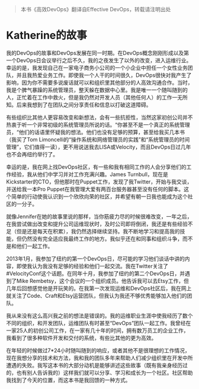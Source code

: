 > 本书《高效DevOps》翻译自Effective DevOps，转载请注明出处

# Katherine的故事

我的DevOps的故事和DevOps发展在同一时期。在DevOps概念刚刚形成以及第一个DevOps日会议举行之后不久，我的之夜发生了以外的改变，进入运维行业。幸运的是，我发现自己在一家电子商务小公司的一个小企业中担任一个女性业务团队，并且我热爱业务工作。即使我一个人干的时间很久，DevOps很快对我产生了影响，因为你不需要多说废话就可以和组织里其他部分的人高效沟通合作。当时，我是个脾气暴躁的系统管理员，整天躲在数据中心里。我是唯一一个随叫随到的人，正忙着在工作中救火，但是我仍然对开发人员（其他任何人）的工作一无所知。后来我想到了在团队之间分享责任和信息以打破这道障碍。

有些组织比其他人更容易改变和新想法，会有一些抗拒性，当然这家初创公司并不热衷于听一个非常初级的系统管理员所说的话。“你甚至不是一个真正的系统管理员，“他们的话语里怀疑我的想法。他们也没有足够的预算，甚至给我买几本书（我买了Tom Limoncelli的“操作系统和网络管理员的实践”和“系统管理员的时间管理”，它们值得一读），更不用说送我去LISA或Velocity，而且DevOps日过几年也不会再纽约举行了。

幸运的是，我在网上找DevOps社区，有一些和我有相同工作的人会分享他们的工作经验，我从他们中学习并对工作充满兴趣。James Turnbull，现在是Kickstarter的CTO，但他那时在Puppet工作，发现了我Twitter，开始与我交谈，并送给我一本Pro Puppet在我管理大爱有两百台服务器甚至没有任何的脚本。这个简单的行动使我认识到一个欣欣向荣的社区，并希望有朝一日我也能成为这个社区的一分子。

就像Jennifer在她的故事里说的那样，当你筋疲力尽的时候很难改变，一年之后，在我尝试做出改变和提升公司运维现状时，及时公司即将倒闭，我还是有些经验不足（但是还是每天在积累），我仍然选择继续坚持。我不断地学习和提高我的技能，但仍然没有完全适应我最终工作的地方。我似乎还在和同事和组织斗争，而不是和他们一起工作。

2013年1月，我参加了纽约的第一个DevOps日，尽可能的学习他们谈话中讲的内容，即使我认为我没有足够的经验和他们一起交流。我在Twitter关注了\#VelocityConf这个话题。在同年十月，我参加了纽约的第二个DevOps日，并遇到了Mike Rembetsy，这个会议的一个组织成员。他告诉我可以去Etsy工作，但几年后回想感觉他是开玩笑的。在我第一次发现运维和DevOps社区后，我在网上就关注了Code、Craft和Etsy运营团队，但我认为我还不够优秀能够加入他们的团队。

我从来没有这么高兴我之前的想法是错误的。我的运维职业生涯中使我经历了数个不同的组织，和开发团队，运维团队有时甚至“DevOps”团队一起工作。我曾经在一家25人的初创公司工作，在一家有几十年的时间，拥有数万员工的企业工作，我看到了很多种软件开发和交付的系统，有些比其他的更为高效。

在年轻的时候做过7\*24小时随叫随到的响应，或者其他不是很理想的工作情况，现在我想分享的技术和方法，我和我的团队多年来帮助人们减少组织里在开发中所遭遇的失败。我写这本书的大部分动机是能够讲述这些故事（既有我亲身经历过的，也有别人告诉我的）这样我们就可以分享、学习和成长为一个社区。社区帮助我找到了今天的位置，而这本书是我回馈的一种方式。

